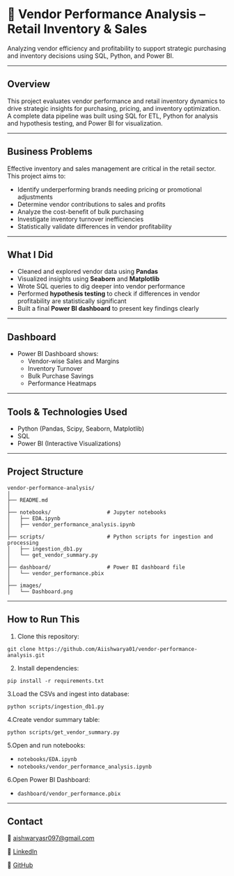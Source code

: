 # 🧾 Vendor Performance Analysis – Retail Inventory & Sales

Analyzing vendor efficiency and profitability to support strategic purchasing and inventory decisions using SQL, Python, and Power BI.

---
## Overview

This project evaluates vendor performance and retail inventory dynamics to drive strategic insights for purchasing, pricing, and inventory optimization. A complete data pipeline was built using SQL for ETL, Python for analysis and hypothesis testing, and Power BI for visualization.

---
## Business Problems

Effective inventory and sales management are critical in the retail sector. This project aims to:
- Identify underperforming brands needing pricing or promotional adjustments
- Determine vendor contributions to sales and profits
- Analyze the cost-benefit of bulk purchasing
- Investigate inventory turnover inefficiencies
- Statistically validate differences in vendor profitability

---
## What I Did

- Cleaned and explored vendor data using **Pandas** 
- Visualized insights using **Seaborn** and **Matplotlib**
- Wrote SQL queries to dig deeper into vendor performance
- Performed **hypothesis testing** to check if differences in vendor profitability are statistically significant
- Built a final **Power BI dashboard** to present key findings clearly

---
## Dashboard

- Power BI Dashboard shows:
  - Vendor-wise Sales and Margins
  - Inventory Turnover
  - Bulk Purchase Savings
  - Performance Heatmaps

---
## Tools & Technologies Used

- Python (Pandas, Scipy, Seaborn, Matplotlib)
- SQL 
- Power BI (Interactive Visualizations)

---
## Project Structure
```
vendor-performance-analysis/
│
├── README.md
│
├── notebooks/                  # Jupyter notebooks
│   ├── EDA.ipynb
│   ├── vendor_performance_analysis.ipynb
│
├── scripts/                    # Python scripts for ingestion and processing
│   ├── ingestion_db1.py
│   └── get_vendor_summary.py
│
├── dashboard/                  # Power BI dashboard file
│   └── vendor_performance.pbix
│
├── images/                  
│   └── Dashboard.png
```

---
## How to Run This

1. Clone this repository:
```
git clone https://github.com/Aiishwarya01/vendor-performance-analysis.git
```

2. Install dependencies:
```
pip install -r requirements.txt
```

3.Load the CSVs and ingest into database:
```
python scripts/ingestion_db1.py
```

4.Create vendor summary table:
```
python scripts/get_vendor_summary.py
```

5.Open and run notebooks:
  - `notebooks/EDA.ipynb`
  - `notebooks/vendor_performance_analysis.ipynb`

6.Open Power BI Dashboard:
  - `dashboard/vendor_performance.pbix`

---
## Contact

 📧 aishwaryasr097@gmail.com
 
 🔗 [LinkedIn](https://www.linkedin.com/in/aishwarya-sr/)
 
 🔗 [GitHub](https://github.com/Aiishwarya01)
